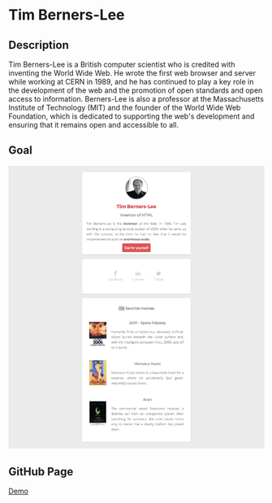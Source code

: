 # Tim Berners-Lee
## Description 
Tim Berners-Lee is a British computer scientist who is credited with inventing the World Wide Web. He wrote the first web browser and server while working at CERN in 1989, and he has continued to play a key role in the development of the web and the promotion of open standards and open access to information. Berners-Lee is also a professor at the Massachusetts Institute of Technology (MIT) and the founder of the World Wide Web Foundation, which is dedicated to supporting the web's development and ensuring that it remains open and accessible to all.

## Goal


<img src="./images/goal-css.png">


## GitHub Page
[Demo](https://liolle.github.io/tim/)